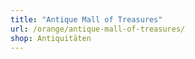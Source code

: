 ```yaml
---
title: "Antique Mall of Treasures"
url: /orange/antique-mall-of-treasures/
shop: Antiquitäten
---
```

